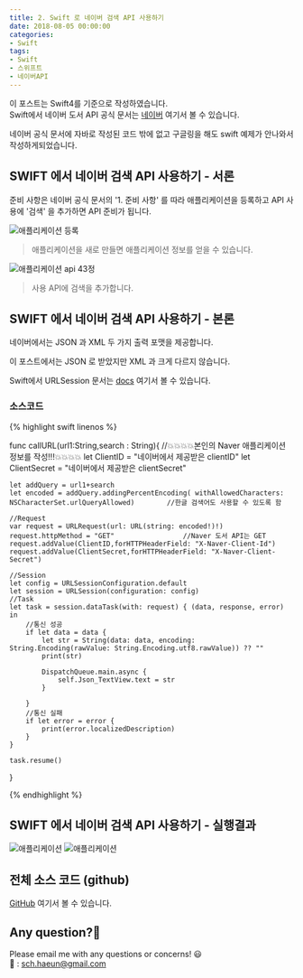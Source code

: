 ```yaml
---
title: 2. Swift 로 네이버 검색 API 사용하기
date: 2018-08-05 00:00:00
categories:
- Swift
tags:
- Swift
- 스위프트
- 네이버API
---  
```


이 포스트는 Swift4를 기준으로 작성하였습니다.<br/>
Swift에서 네이버 도서 API 공식 문서는 [네이버](https://developers.naver.com/docs/search/book/) 여기서 볼 수 있습니다.


네이버 공식 문서에 자바로 작성된 코드 밖에 없고 구글링을 해도 swift 예제가 안나와서 작성하게되었습니다.
## SWIFT 에서 네이버 검색 API 사용하기 - 서론

준비 사항은 네이버 공식 문서의 '1. 준비 사항' 를 따라 애플리케이션을 등록하고 API 사용에 '검색' 을 추가하면 API 준비가 됩니다.

![애플리케이션 등록](/assets/images/08-05/08-05-1.png)

>애플리케이션을 새로 만들면 애플리케이션 정보를 얻을 수 있습니다.


![애플리케이션 api 43정](/assets/images/08-05/08-05-2.png)
>사용 API에 검색을 추가합니다.

## SWIFT 에서 네이버 검색 API 사용하기 - 본론
네이버에서는 JSON 과 XML 두 가지 출력 포맷을 제공합니다.

이 포스트에서는 JSON 로 받았지만 XML 과 크게 다르지 않습니다.


Swift에서 URLSession 문서는 [docs](https://developer.apple.com/documentation/foundation/urlsession#see-also) 여기서 볼 수 있습니다.
### 소스코드
{% highlight swift linenos %}

func callURL(url1:String,search : String){
    //💥💥💥💥본인의 Naver 애플리케이션 정보를 작성!!!💥💥💥💥
    let ClientID = "네이버에서 제공받은 clientID"
    let ClientSecret = "네이버에서 제공받은 clientSecret"

    let addQuery = url1+search
    let encoded = addQuery.addingPercentEncoding( withAllowedCharacters: NSCharacterSet.urlQueryAllowed)        //한글 검색어도 사용할 수 있도록 함

    //Request
    var request = URLRequest(url: URL(string: encoded!)!)
    request.httpMethod = "GET"                 //Naver 도서 API는 GET
    request.addValue(ClientID,forHTTPHeaderField: "X-Naver-Client-Id")
    request.addValue(ClientSecret,forHTTPHeaderField: "X-Naver-Client-Secret")

    //Session
    let config = URLSessionConfiguration.default
    let session = URLSession(configuration: config)
    //Task
    let task = session.dataTask(with: request) { (data, response, error) in
        //통신 성공
        if let data = data {
            let str = String(data: data, encoding: String.Encoding(rawValue: String.Encoding.utf8.rawValue)) ?? ""
            print(str)

            DispatchQueue.main.async {
                self.Json_TextView.text = str
            }

        }
        //통신 실패
        if let error = error {
            print(error.localizedDescription)
        }
    }

    task.resume()
}

{% endhighlight %}
## SWIFT 에서 네이버 검색 API 사용하기 - 실행결과
![애플리케이션](/assets/images/08-05/front.png)
![애플리케이션](/assets/images/08-05/result.png)

## 전체 소스 코드 (github)
[GitHub](https://github.com/Haeuncs/Swift_github_post/tree/master/SWIFT_2_Naver_Books_API) 여기서 볼 수 있습니다.

## Any question?🙋‍
Please email me with any questions or concerns! 😃<br/>
💌 : sch.haeun@gmail.com
